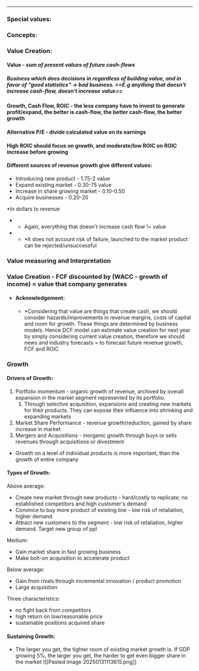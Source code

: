 ***
### Special values:

### Concepts:

### Value Creation: 
#### Value - *sum of present values of future cash*-*flows*

##### Business which does decisions in regardless of building value, and in favor of "good statistics" -> bad business. ==E.g anything that doesn't increase cash-flow, doesn't increase value== 
#### Growth, Cash Flow, ROIC - the less company have to invest to generate profit/expand, the better is cash-flow, the better cash-flow, the better growth

#### Alternative P/E - divide calculated value on its earnings 

#### High ROIC should focus on growth, and moderate/low ROIC on ROIC increase before growing

#### Different sources of revenue growth give different values:
- Introducing new product - 1.75-2 value
- Expand existing market - 0.30-75 value
- Increase in share growing market - 0.10-0.50
- Acquire businesses - 0.20-20 

*In dollars to revenue

* * Again, everything that doesn't increase cash flow != value 
* * *It does not account risk of failure, launched to the market product can be rejected/unsuccessful 

### Value measuring and Interpretation 

### Value Creation - FCF discounted by (WACC - growth of income) = value that company generates
- #### Acknowledgement:
	- *Considering that value are things that create cash, we should consider hazards/improvements in revenue margins, costs of capital and room for growth. These things are determined by business models. Hence DCF model can estimate value creation for next year by simply considering current value creation, therefore we should news and industry forecasts = to forecast future revenue growth, FCF and ROIC

### Growth 

#### Drivers of Growth:
1. Portfolio momentum - organic growth of revenue, archived by overall expansion in the market segment represented by its portfolio. 
	1. Through selective acquisition, expansions and creating new markets for their products. They can expose their influence into shrinking and expanding markets
2. Market Share Performance - revenue growth/reduction, gained by share increase in market 
3. Mergers and Acquisitions - inorganic growth through buys or sells revenues through acquisitions or divestment 

- Growth on a level of individual products is more important, than the growth of entire company

#### Types of Growth:

Above average:
- Create new market through new products - hard/costly to replicate; no established competitors and high customer's demand 
- Convince to buy more product of existing line - low risk of retaliation, higher demand
- Attract new customers to the segment - low risk of retaliation, higher demand. Target new group of ppl

Medium:
- Gain market share in fast growing business 
- Make bolt-on acquisition to accelerate product 

Below average:
- Gain from rivals through incremental innovation / product promotion 
- Large acquisition 

Three characteristics: 
- no fight back from competitors
- high return on low/reasonable price
- sustainable positions acquired share 

#### Sustaining Growth:
- The larger you get, the tighter room of existing market growth is. If GDP growing 5%, the larger you get, the harder to get even bigger share in the market 
![[Pasted image 20250131113615.png]]